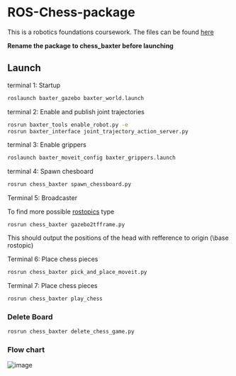 # ROS-Chess-package

This is a robotics foundations coursework. The files can be found [here](https://moodle.gla.ac.uk/course/view.php?id=34588)

**Rename the package to chess_baxter before launching**

## Launch

terminal 1: Startup

```bash
roslaunch baxter_gazebo baxter_world.launch
```

terminal 2: Enable and publish joint trajectories

```bash
rosrun baxter_tools enable_robot.py -e
rosrun baxter_interface joint_trajectory_action_server.py
```

terminal 3: Enable grippers

```sh
roslaunch baxter_moveit_config baxter_grippers.launch
```

terminal 4: Spawn chesboard

```sh
rosrun chess_baxter spawn_chessboard.py
```

Terminal 5: Broadcaster

To  find more possible [rostopics](http://wiki.ros.org/rostopic) type
```
rosrun chess_baxter gazebo2tfframe.py
```

This should output the positions of the head with refference to origin (\base rostopic)

Terminal 6: Place chess pieces

```sh
rosrun chess_baxter pick_and_place_moveit.py
```

Terminal 7: Place chess pieces

```sh
rosrun chess_baxter play_chess
```

### Delete Board

```bash
rosrun chess_baxter delete_chess_game.py
```

### Flow chart

![image](https://user-images.githubusercontent.com/82882938/224342808-c0500f92-1435-4d2e-b013-f0fc948d41c2.png)

<!-- ## Create package

```bash
cd ~/rf_ws/src
catkin_create_pkg chess_baxter rospy geometry_msgs sensor_msgs control_msgs trajectory_msgs baxter_core_msgs baxter_interface
```

### Copy nodes from courswork directory to package

```bash
cp ~/Desktop/coursework/spawn_chessboard.py ~/rf_ws/src/chess_baxter/src/spawn_chessboard.py
cp ~/Desktop/coursework/delete_chessgame.py ~/rf_ws/src/chess_baxter/src/delete_chessgame.py
cp -R ~/Desktop/coursework/models ~/rf_ws/src/chess_baxter
```

### Make exectutable

```bash
chmod +x ~/rf_ws/src/chess_baxter/src/spawn_chessboard.py
chmod +x ~/rf_ws/src/chess_baxter/src/delete_chessgame.py
```

### Make it

```bash
cd ~/rf_ws
catkin_make
``` -->
